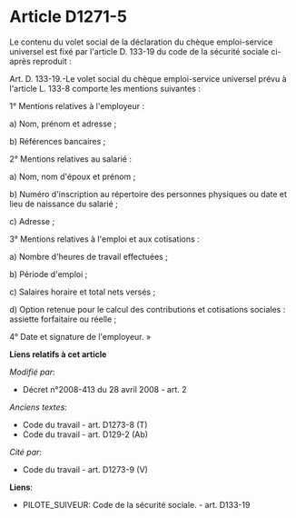 # Article D1271-5

Le contenu du volet social de la déclaration du chèque emploi-service universel est fixé par l'article D. 133-19 du code de
la sécurité sociale ci-après reproduit : 

Art. D. 133-19.-Le volet social du chèque emploi-service universel prévu à l'article L. 133-8 comporte les mentions
suivantes : 

1° Mentions relatives à l'employeur : 

a) Nom, prénom et adresse ; 

b) Références bancaires ; 

2° Mentions relatives au salarié : 

a) Nom, nom d'époux et prénom ; 

b) Numéro d'inscription au répertoire des personnes physiques ou date et lieu de naissance du salarié ; 

c) Adresse ; 

3° Mentions relatives à l'emploi et aux cotisations : 

a) Nombre d'heures de travail effectuées ; 

b) Période d'emploi ; 

c) Salaires horaire et total nets versés ; 

d) Option retenue pour le calcul des contributions et cotisations sociales : assiette forfaitaire ou réelle ; 

4° Date et signature de l'employeur. »

**Liens relatifs à cet article**

_Modifié par_:

  - Décret n°2008-413 du 28 avril 2008 - art. 2

_Anciens textes_:

  - Code du travail - art. D1273-8 (T)
  - Code du travail - art. D129-2 (Ab)

_Cité par_:

  - Code du travail - art. D1273-9 (V)

**Liens**:

  - PILOTE_SUIVEUR: Code de la sécurité sociale. - art. D133-19
